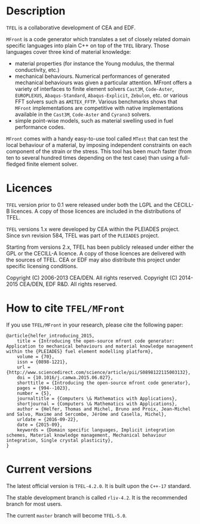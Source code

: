 # Description

`TFEL` is a collaborative development of CEA and EDF.

`MFront` is a code generator which translates a set of closely related
domain specific languages into plain C++ on top of the `TFEL`
library. Those languages cover three kind of material knowledge:

- material properties (for instance the
  Young modulus, the thermal conductivity, etc.)
- mechanical behaviours. Numerical performances of generated
  mechanical behaviours was given a particular attention. MFront
  offers a variety of interfaces to finite element solvers `Cast3M`,
  `Code-Aster`, `EUROPLEXUS`, `Abaqus-Standard`, `Abaqus-Explicit`,
  `Zebulon`, etc. or various FFT solvers such as
  `AMITEX_FFTP`. Various benchmarks shows that `MFront`
  implementations are competitive with native implementations
  available in the `Cast3M`, `Code-Aster` and `Cyrano3` solvers.
- simple point-wise models, such as material swelling
  used in fuel performance codes.

`MFront` comes with a handy easy-to-use tool called `MTest` that can
test the local behaviour of a material, by imposing independent
constraints on each component of the strain or the stress. This tool
has been much faster (from ten to several hundred times depending on
the test case) than using a full-fledged finite element solver.

# Licences

`TFEL` version prior to 0.1 were released under both the LGPL and the
CECILL-B licences. A copy of those licences are included in the
distributions of TFEL.

`TFEL` versions 1.x were developed by CEA within the PLEIADES
project. Since svn revision 584, TFEL was part of the `PLEIADES`
project.

Starting from versions 2.x, TFEL has been publicly released under
either the GPL or the CECILL-A licence. A copy of those licences are
delivered with the sources of TFEL. CEA or EDF may also distribute
this project under specific licensing conditions.

Copyright (C) 2006-2013 CEA/DEN. All rights reserved. 
Copyright (C) 2014-2015 CEA/DEN, EDF R&D. All rights reserved. 

# How to cite `TFEL/MFront`

If you use `TFEL/MFront` in your research, please cite the following
paper:

~~~~~~~~~
@article{helfer_introducing_2015,
	title = {Introducing the open-source mfront code generator: Application to mechanical behaviours and material knowledge management within the {PLEIADES} fuel element modelling platform},
	volume = {70},
	issn = {0898-1221},
	url = {http://www.sciencedirect.com/science/article/pii/S0898122115003132},
	doi = {10.1016/j.camwa.2015.06.027},
	shorttitle = {Introducing the open-source mfront code generator},
	pages = {994--1023},
	number = {5},
	journaltitle = {Computers \& Mathematics with Applications},
	shortjournal = {Computers \& Mathematics with Applications},
	author = {Helfer, Thomas and Michel, Bruno and Proix, Jean-Michel and Salvo, Maxime and Sercombe, Jérôme and Casella, Michel},
	urldate = {2016-09-22},
	date = {2015-09},
	keywords = {Domain specific languages, Implicit integration schemes, Material knowledge management, Mechanical behaviour integration, Single crystal plasticity},
}
~~~~~~~~~

# Current versions

The latest official version is `TFEL-4.2.0`.  It is built upon the
`C++-17` standard.

The stable development branch is called `rliv-4.2`. It is the
recommended branch for most users.

The current `master` branch will become `TFEL-5.0`.
